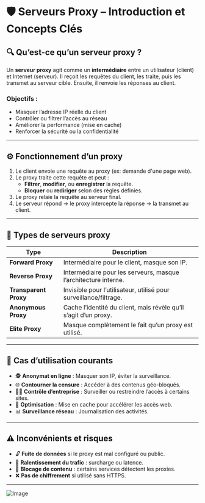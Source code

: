 # 🛡️ Serveurs Proxy – Introduction et Concepts Clés

## 🔍 Qu’est-ce qu’un serveur proxy ?

Un **serveur proxy** agit comme un **intermédiaire** entre un utilisateur (client) et Internet (serveur). Il reçoit les requêtes du client, les traite, puis les transmet au serveur cible. Ensuite, il renvoie les réponses au client.

### Objectifs :
- Masquer l’adresse IP réelle du client
- Contrôler ou filtrer l’accès au réseau
- Améliorer la performance (mise en cache)
- Renforcer la sécurité ou la confidentialité

---

## ⚙️ Fonctionnement d’un proxy

1. Le client envoie une requête au proxy (ex: demande d'une page web).
2. Le proxy traite cette requête et peut :
   - **Filtrer**, **modifier**, ou **enregistrer** la requête.
   - **Bloquer** ou **rediriger** selon des règles définies.
3. Le proxy relaie la requête au serveur final.
4. Le serveur répond → le proxy intercepte la réponse → la transmet au client.

---

## 🧱 Types de serveurs proxy

| Type                  | Description |
|-----------------------|-------------|
| **Forward Proxy**     | Intermédiaire pour le client, masque son IP. |
| **Reverse Proxy**     | Intermédiaire pour les serveurs, masque l’architecture interne. |
| **Transparent Proxy** | Invisible pour l’utilisateur, utilisé pour surveillance/filtrage. |
| **Anonymous Proxy**   | Cache l’identité du client, mais révèle qu’il s’agit d’un proxy. |
| **Elite Proxy**       | Masque complètement le fait qu’un proxy est utilisé. |

---

## 🧰 Cas d’utilisation courants

- 🕵️ **Anonymat en ligne** : Masquer son IP, éviter la surveillance.
- 🌐 **Contourner la censure** : Accéder à des contenus géo-bloqués.
- 🧑‍💼 **Contrôle d’entreprise** : Surveiller ou restreindre l’accès à certains sites.
- 🚀 **Optimisation** : Mise en cache pour accélérer les accès web.
- 📊 **Surveillance réseau** : Journalisation des activités.

---

## ⚠️ Inconvénients et risques

- 🔓 **Fuite de données** si le proxy est mal configuré ou public.
- 🐢 **Ralentissement du trafic** : surcharge ou latence.
- 🧱 **Blocage de contenu** : certains services détectent les proxies.
- ❌ **Pas de chiffrement** si utilisé sans HTTPS.

---
![Image](https://github.com/user-attachments/assets/377149b6-52b7-4a77-8096-09d3db5ec119)
